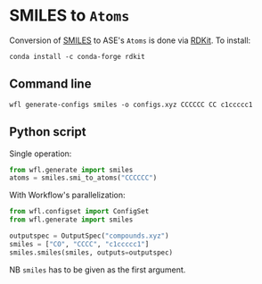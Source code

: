 # SMILES to `Atoms` 

Conversion of [SMILES](https://en.wikipedia.org/wiki/Simplified_molecular-input_line-entry_system) to ASE's `Atoms` is done via [RDKit](http://rdkit.org/). To install: 

```
conda install -c conda-forge rdkit
```

## Command line

```
wfl generate-configs smiles -o configs.xyz CCCCCC CC c1ccccc1
```

## Python script

Single operation:

```python
from wfl.generate import smiles
atoms = smiles.smi_to_atoms("CCCCCC")
```

With Workflow's parallelization:

```python
from wfl.configset import ConfigSet
from wfl.generate import smiles

outputspec = OutputSpec("compounds.xyz")
smiles = ["CO", "CCCC", "c1ccccc1"]
smiles.smiles(smiles, outputs=outputspec)
```

NB `smiles` has to be given as the first argument. 
